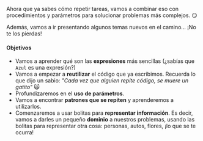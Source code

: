 Ahora que ya sabes cómo repetir tareas, vamos a combinar eso con procedimientos y parámetros para solucionar problemas más complejos. :smirk:

Además, vamos a ir presentando algunos temas nuevos en el camino... ¡No te los pierdas!

#### Objetivos
* Vamos a aprender qué son las **expresiones** más sencillas (¿sabías que `Azul` es una expresión?)
* Vamos a empezar a **reutilizar** el código que ya escribimos. Recuerda lo que dijo un sabio: _"Cada vez que alguien repite código, se muere un gatito"_ :scream_cat:
* Profundizaremos en el **uso de parámetros**.
* Vamos a encontrar **patrones que se repiten** y aprenderemos a utilizarlos.
* Comenzaremos a usar bolitas para **representar información**. Es decir, vamos a darles un pequeño **dominio** a nuestros problemas, usando las bolitas para representar otra cosa: personas, autos, flores, ¡lo que se te ocurra!